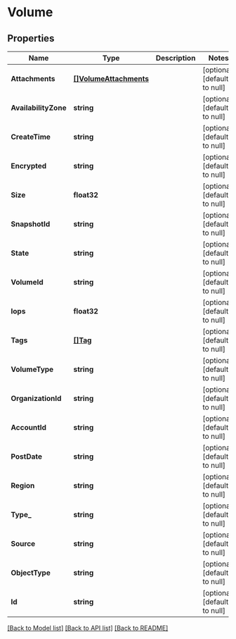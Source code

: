 # Volume

## Properties
Name | Type | Description | Notes
------------ | ------------- | ------------- | -------------
**Attachments** | [**[]VolumeAttachments**](Volume_Attachments.md) |  | [optional] [default to null]
**AvailabilityZone** | **string** |  | [optional] [default to null]
**CreateTime** | **string** |  | [optional] [default to null]
**Encrypted** | **string** |  | [optional] [default to null]
**Size** | **float32** |  | [optional] [default to null]
**SnapshotId** | **string** |  | [optional] [default to null]
**State** | **string** |  | [optional] [default to null]
**VolumeId** | **string** |  | [optional] [default to null]
**Iops** | **float32** |  | [optional] [default to null]
**Tags** | [**[]Tag**](Tag.md) |  | [optional] [default to null]
**VolumeType** | **string** |  | [optional] [default to null]
**OrganizationId** | **string** |  | [optional] [default to null]
**AccountId** | **string** |  | [optional] [default to null]
**PostDate** | **string** |  | [optional] [default to null]
**Region** | **string** |  | [optional] [default to null]
**Type_** | **string** |  | [optional] [default to null]
**Source** | **string** |  | [optional] [default to null]
**ObjectType** | **string** |  | [optional] [default to null]
**Id** | **string** |  | [optional] [default to null]

[[Back to Model list]](../README.md#documentation-for-models) [[Back to API list]](../README.md#documentation-for-api-endpoints) [[Back to README]](../README.md)


